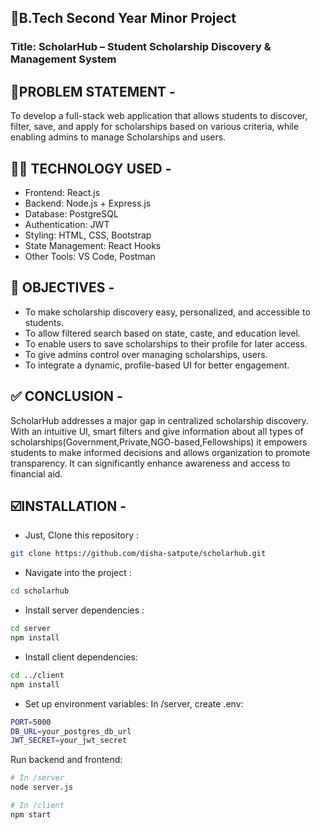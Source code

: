 ## 🎯B.Tech Second Year Minor Project 

### Title: ScholarHub – Student Scholarship Discovery & Management System

📄PROBLEM STATEMENT -
-
To develop a full-stack web application that allows students to discover, filter, save, and apply for scholarships based on various criteria, while enabling admins to manage Scholarships and users.

🧑‍💻 TECHNOLOGY USED -
-
- Frontend: React.js
- Backend: Node.js + Express.js
- Database: PostgreSQL
- Authentication: JWT
- Styling: HTML, CSS, Bootstrap 
- State Management: React Hooks
- Other Tools: VS Code, Postman

🎯 OBJECTIVES -
-
- To make scholarship discovery easy, personalized, and accessible to students.
- To allow filtered search based on state, caste, and education level.
- To enable users to save scholarships to their profile for later access.
- To give admins control over managing scholarships, users.
- To integrate a dynamic, profile-based UI for better engagement.

✅ CONCLUSION -
-
ScholarHub addresses a major gap in centralized scholarship discovery. With an intuitive UI, smart filters and give information about all types of scholarships(Government,Private,NGO-based,Fellowships) it empowers students to make informed decisions and allows organization to promote transparency. It can significantly enhance awareness and access to financial aid.

☑️INSTALLATION -
-
- Just, Clone this repository : 
````bash 
git clone https://github.com/disha-satpute/scholarhub.git
````

- Navigate into the project :
````bash 
cd scholarhub
````

- Install server dependencies :
````bash 
cd server
npm install
````

- Install client dependencies:
````bash 
cd ../client
npm install
````

- Set up environment variables:
In /server, create .env:
````bash 
PORT=5000
DB_URL=your_postgres_db_url
JWT_SECRET=your_jwt_secret
````

Run backend and frontend:
````bash 
# In /server
node server.js

# In /client
npm start
````


